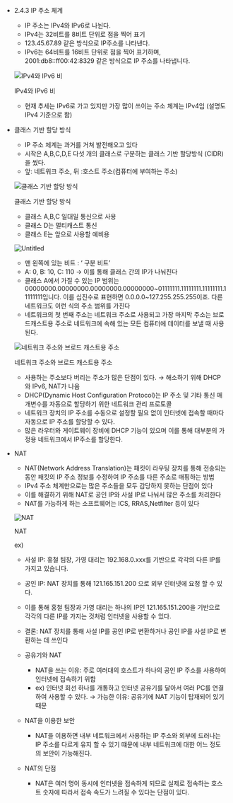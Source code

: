- 2.4.3 IP 주소 체계
    - IP 주소는 IPv4와 IPv6로 나뉜다.
    - IPv4는 32비트를 8비트 단위로 점을 찍어 표기
    - 123.45.67.89 같은 방식으로 IP주소를 나타낸다.
    - IPv6는 64비트를 16비트 단위로 점을 찍어 표기하며, 2001:db8::ff00:42:8329 같은 방식으로 IP 주소를 나타냅니다.
    
    ![IPv4와 IPv6 비](https://prod-files-secure.s3.us-west-2.amazonaws.com/62984851-e23b-4643-9902-79e0f1f4f195/a64600a3-e6be-476f-99b0-1f3d01a39178/Untitled.png)
    
    IPv4와 IPv6 비
    
    - 현재 추세는 IPv6로 가고 있지만 가장 많이 쓰이는 주소 체계는 IPv4임 (설명도 IPv4 기준으로 함)
- 클래스 기반 할당 방식
    - IP 주소 체계는 과거를 거쳐 발전해오고 있다
    - 시작은 A,B,C,D,E 다섯 개의 클래스로 구분하는 클래스 기반 할당방식 (CIDR)을 썼다.
    - 앞: 네트워크 주소, 뒤 :호스트 주소(컴퓨터에 부여하는 주소)
    
    ![클래스 기반 할당 방식](https://prod-files-secure.s3.us-west-2.amazonaws.com/62984851-e23b-4643-9902-79e0f1f4f195/6b0b0275-d2dd-4867-a83e-d72a7c55fdc6/Untitled.png)
    
    클래스 기반 할당 방식
    
    - 클래스 A,B,C 일대일 통신으로 사용
    - 클래스 D는 멀티캐스트 통신
    - 클래스 E는 앞으로 사용할 예비용
    
    ![Untitled](https://prod-files-secure.s3.us-west-2.amazonaws.com/62984851-e23b-4643-9902-79e0f1f4f195/56b53f4a-761d-4ee9-a785-249875983681/Untitled.png)
    
    - 맨 왼쪽에 있는 비트 : ‘ 구분 비트’
    - A: 0, B: 10, C: 110 → 이를 통해 클래스 간의 IP가 나눠진다
    - 클래스 A에서 가질 수 있는 IP 범위는00000000.00000000.00000000.00000000~01111111.11111111.11111111.11111111입니다. 이를 십진수로 표현하면 0.0.0.0~127.255.255.255이죠. 다른 네트워크도 이런 식의 주소 범위를 가진다
    - 네트워크의 첫 번째 주소는 네트워크 주소로 사용되고 가장 마지막 주소는 브로드캐스트용 주소로 네트워크에 속해 있는 모든 컴퓨터에 데이터를 보낼 때 사용된다.
    
    ![네트워크 주소와 브로드 캐스트용 주소](https://prod-files-secure.s3.us-west-2.amazonaws.com/62984851-e23b-4643-9902-79e0f1f4f195/13096007-f6b7-4bfe-9501-c45b8812b452/Untitled.png)
    
    네트워크 주소와 브로드 캐스트용 주소
    
    - 사용하는 주소보다 버리는 주소가 많은 단점이 있다. → 해소하기 위해 DHCP와 IPv6, NAT가 나옴
    - DHCP(Dynamic Host Configuration Protocol)는 IP 주소 및 기타 통신 매개변수를 자동으로 할당하기 위한 네트워크 관리 프로토콜
    - 네트워크 장치의 IP 주소를 수동으로 설정할 필요 없이 인터넷에 접속할 때마다 자동으로 IP 주소를 할당할 수 있다.
    - 많은 라우터와 게이트웨이 장비에 DHCP 기능이 있으며 이를 통해 대부분의 가정용 네트워크에서 IP주소를 할당한다.
- NAT
    - NAT(Network Address Translation)는 패킷이 라우팅 장치를 통해 전송되는 동안 패킷의 IP 주소 정보를 수정하여 IP 주소를 다른 주소로 매핑하는 방법
    - IPv4 주소 체계만으로는 많은 주소들을 모두 감당하지 못하는 단점이 있다
    - 이를 해결하기 위해 NAT로 공인 IP와 사설 IP로 나눠서 많은 주소를 처리한다
    - NAT를 가능하게 하는 소프트웨어는 ICS, RRAS,Netfilter 등이 있다
    
    ![NAT](https://prod-files-secure.s3.us-west-2.amazonaws.com/62984851-e23b-4643-9902-79e0f1f4f195/54d6c686-59cc-4c15-86bf-3ec9d5dbadab/Untitled.png)
    
    NAT
    
    ex) 
    
    - 사설 IP:  홍철 팀장, 가영 대리는 192.168.0.xxx를 기반으로 각각의 다른 IP를 가지고 있습니다.
    - 공인 IP: NAT 장치를 통해 121.165.151.200 으로 외부 인터넷에 요청 할 수 있다.
    - 이를 통해 홍철 팀장과 가영 대리는 하나의 IP인 121.165.151.200을 기반으로 각각의 다른 IP를 가지는 것처럼 인터넷을 사용할 수 있다.
        
        
    - 결론: NAT 장치를 통해 사설 IP를 공인 IP로 변환하거나 공인 IP를 사설 IP로 변환하는 데 쓰인다
    
    - 공유기와 NAT
        - NAT을 쓰는 이유: 주로 여러대의 호스트가 하나의 공인 IP 주소를 사용하여 인터넷에 접속하기 위함
        - ex) 인터넷 회선 하나를 개통하고 인터넷 공유기를 달아서 여러 PC를 연결하여 사용할 수 있다. → 가능한 이유: 공유기에 NAT 기능이 탑재되어 있기 때문
    - NAT을 이용한 보안
        - NAT을 이용하면 내부 네트워크에서 사용하는 IP 주소와 외부에 드러나는 IP 주소를 다르게 유지 할 수 있기 떄문에 내부 네트워크에 대한 어느 정도의 보안이 가능해진다.
    - NAT의 단점
        - NAT은 여러 명이 동시에 인터넷을 접속하게 되므로 실제로 접속하는 호스트 숫자에 따라서 접속 속도가 느려질 수 있다는 단점이 있다.